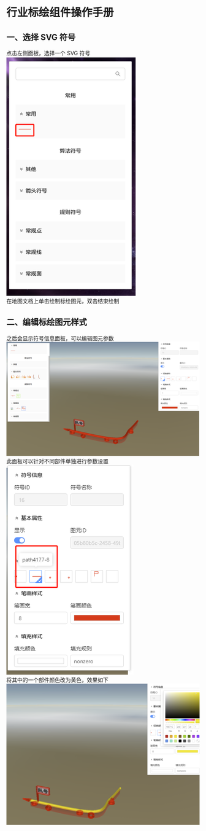 # 行业标绘组件操作手册

## 一、选择 SVG 符号

点击左侧面板，选择一个 SVG 符号<br>
![img.png](img.png)<br>
在地图文档上单击绘制标绘图元，双击结束绘制<br>

## 二、编辑标绘图元样式

之后会显示符号信息面板，可以编辑图元参数<br>
![img_1.png](img_1.png)<br>
此面板可以针对不同部件单独进行参数设置<br>
![img_2.png](img_2.png)<br>
将其中的一个部件颜色改为黄色，效果如下<br>
![img_3.png](img_3.png)
